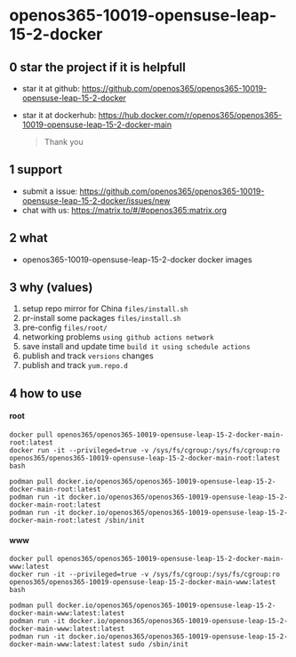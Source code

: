 # openos365-10019-opensuse-leap-15-2-docker

## 0 star the project if it is helpfull

* star it at github: https://github.com/openos365/openos365-10019-opensuse-leap-15-2-docker
* star it at dockerhub: https://hub.docker.com/r/openos365/openos365-10019-opensuse-leap-15-2-docker-main

  > Thank you

## 1 support

* submit a issue: https://github.com/openos365/openos365-10019-opensuse-leap-15-2-docker/issues/new
* chat with us: https://matrix.to/#/#openos365:matrix.org

## 2 what

* openos365-10019-opensuse-leap-15-2-docker docker images
  
## 3 why (values)

1. setup repo mirror for China `files/install.sh`
1. pr-install some packages `files/install.sh`
1. pre-config `files/root/`
1. networking problems `using github actions network`
1. save install and update time `build it using schedule actions`
1. publish and track `versions` changes
1. publish and track `yum.repo.d`

## 4 how to use

#### root
```
docker pull openos365/openos365-10019-opensuse-leap-15-2-docker-main-root:latest
docker run -it --privileged=true -v /sys/fs/cgroup:/sys/fs/cgroup:ro openos365/openos365-10019-opensuse-leap-15-2-docker-main-root:latest bash

podman pull docker.io/openos365/openos365-10019-opensuse-leap-15-2-docker-main-root:latest
podman run -it docker.io/openos365/openos365-10019-opensuse-leap-15-2-docker-main-root:latest
podman run -it docker.io/openos365/openos365-10019-opensuse-leap-15-2-docker-main-root:latest /sbin/init
```
#### www

```
docker pull openos365/openos365-10019-opensuse-leap-15-2-docker-main-www:latest
docker run -it --privileged=true -v /sys/fs/cgroup:/sys/fs/cgroup:ro openos365/openos365-10019-opensuse-leap-15-2-docker-main-www:latest bash

podman pull docker.io/openos365/openos365-10019-opensuse-leap-15-2-docker-main-www:latest:latest
podman run -it docker.io/openos365/openos365-10019-opensuse-leap-15-2-docker-main-www:latest:latest
podman run -it docker.io/openos365/openos365-10019-opensuse-leap-15-2-docker-main-www:latest:latest sudo /sbin/init
```
